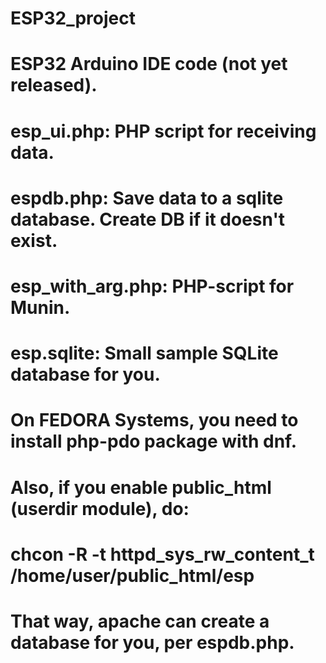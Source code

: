 # ESP32_project
# ESP32 Arduino IDE code (not yet released).
# esp_ui.php: PHP script for receiving data.
# espdb.php: Save data to a sqlite database. Create DB if it doesn't exist.
# esp_with_arg.php: PHP-script for Munin.
# esp.sqlite: Small sample SQLite database for you.

# On FEDORA Systems, you need to install php-pdo package with dnf.
# Also, if you enable public_html (userdir module), do:
# chcon -R -t httpd_sys_rw_content_t /home/user/public_html/esp
# That way, apache can create a database for you, per espdb.php.